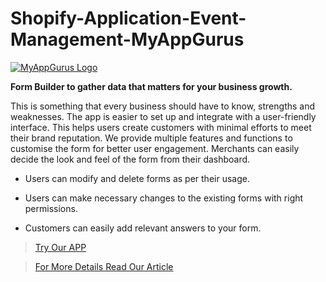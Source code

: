 # Shopify-Application-Event-Management-MyAppGurus

[![MyAppGurus Logo](https://cdn.shopify.com/app-store/listing_images/947d6a4310b97ac2993be68dcede3182/icon/CL20s_-Jtv4CEAE=.jpeg "Event Management‑MyAppGurus")](https://apps.shopify.com/event-management-myappgurus "Form Builder‑MyAppGurus")

**Form Builder to gather data that matters for your business growth.**

This is something that every business should have to know, strengths and weaknesses. The app is easier to set up and integrate with a user-friendly interface. This helps users create customers with minimal efforts to meet their brand reputation. We provide multiple features and functions to customise the form for better user engagement. Merchants can easily decide the look and feel of the form from their dashboard.


- Users can modify and delete forms as per their usage.

- Users can make necessary changes to the existing forms with right permissions.

- Customers can easily add relevant answers to your form.

> [Try Our APP](https://apps.shopify.com/event-management-myappgurus)

>[For More Details Read Our Article](https://myappgurus.com/how-to-streamline-your-events-with-an-event-management-app/)
